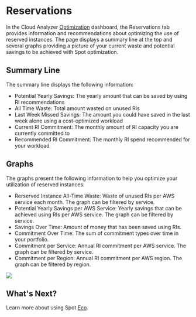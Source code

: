# Reservations

In the Cloud Analyzer [Optimization](cloud-analyzer/tutorials/use-optimization-dashboard/) dashboard, the Reservations tab provides information and recommendations about optimizing the use of reserved instances. The page displays a summary line at the top and several graphs providing a picture of your current waste and potential savings to be achieved with Spot optimization.

## Summary Line

The summary line displays the following information:

- Potential Yearly Savings: The yearly amount that can be saved by using RI recommendations
- All Time Waste: Total amount wasted on unused RIs
- Last Week Missed Savings: The amount you could have saved in the last week alone using a cost-optimized workload
- Current RI Commitment: The monthly amount of RI capacity you are currently committed to
- Recommended RI Commitment: The monthly RI spend recommended for your workload

## Graphs

The graphs present the following information to help you optimize your utilization of reserved instances:

- Rerserved Instance All-Time Waste: Waste of unused RIs per AWS service each month. The graph can be filtered by service.
- Potential Yearly Savings per AWS Service: Yearly savings that can be achieved using RIs per AWS service. The graph can be filtered by service.
- Savings Over Time: Amount of money that has been saved using RIs.
- Commitment Over Time: The sum of commitment types over time in your portfolio.
- Commitment per Service: Annual RI commitment per AWS service. The graph can be filtered by service.
- Commitment per Region: Annual RI commitment per AWS region. The graph can be filtered by region.

<img src="/cloud-analyzer/_media/tutorials-optimization-reservations-01.png" />

## What's Next?

Learn more about using Spot [Eco](/eco/).

